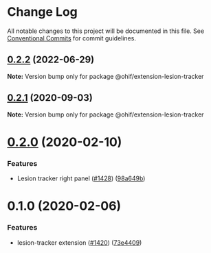 # Change Log

All notable changes to this project will be documented in this file.
See [Conventional Commits](https://conventionalcommits.org) for commit guidelines.

## [0.2.2](https://github.com/OHIF/Viewers/compare/@ohif/extension-lesion-tracker@0.2.1...@ohif/extension-lesion-tracker@0.2.2) (2022-06-29)

**Note:** Version bump only for package @ohif/extension-lesion-tracker





## [0.2.1](https://github.com/OHIF/Viewers/compare/@ohif/extension-lesion-tracker@0.2.0...@ohif/extension-lesion-tracker@0.2.1) (2020-09-03)

**Note:** Version bump only for package @ohif/extension-lesion-tracker





# [0.2.0](https://github.com/OHIF/Viewers/compare/@ohif/extension-lesion-tracker@0.1.0...@ohif/extension-lesion-tracker@0.2.0) (2020-02-10)


### Features

* Lesion tracker right panel ([#1428](https://github.com/OHIF/Viewers/issues/1428)) ([98a649b](https://github.com/OHIF/Viewers/commit/98a649b455ffc712938fc5035cdef40695e58440))





# 0.1.0 (2020-02-06)


### Features

* lesion-tracker extension ([#1420](https://github.com/OHIF/Viewers/issues/1420)) ([73e4409](https://github.com/OHIF/Viewers/commit/73e440968ce4699d081a9c9f2d21dd68095b3056))
